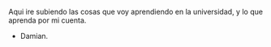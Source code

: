 Aqui ire subiendo las cosas que voy aprendiendo en la universidad, y lo que aprenda por mi cuenta. 

- Damian.
